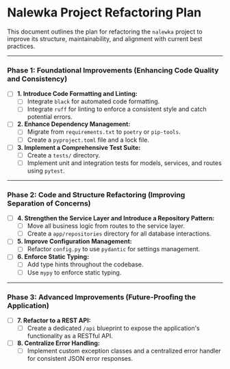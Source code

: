 # Nalewka Project Refactoring Plan

This document outlines the plan for refactoring the `nalewka` project to improve its structure, maintainability, and alignment with current best practices.

---

### Phase 1: Foundational Improvements (Enhancing Code Quality and Consistency)

- [ ] **1. Introduce Code Formatting and Linting:**
    - [ ] Integrate `black` for automated code formatting.
    - [ ] Integrate `ruff` for linting to enforce a consistent style and catch potential errors.

- [ ] **2. Enhance Dependency Management:**
    - [ ] Migrate from `requirements.txt` to `poetry` or `pip-tools`.
    - [ ] Create a `pyproject.toml` file and a lock file.

- [ ] **3. Implement a Comprehensive Test Suite:**
    - [ ] Create a `tests/` directory.
    - [ ] Implement unit and integration tests for models, services, and routes using `pytest`.

---

### Phase 2: Code and Structure Refactoring (Improving Separation of Concerns)

- [ ] **4. Strengthen the Service Layer and Introduce a Repository Pattern:**
    - [ ] Move all business logic from routes to the service layer.
    - [ ] Create a `app/repositories` directory for all database interactions.

- [ ] **5. Improve Configuration Management:**
    - [ ] Refactor `config.py` to use `pydantic` for settings management.

- [ ] **6. Enforce Static Typing:**
    - [ ] Add type hints throughout the codebase.
    - [ ] Use `mypy` to enforce static typing.

---

### Phase 3: Advanced Improvements (Future-Proofing the Application)

- [ ] **7. Refactor to a REST API:**
    - [ ] Create a dedicated `/api` blueprint to expose the application's functionality as a RESTful API.

- [ ] **8. Centralize Error Handling:**
    - [ ] Implement custom exception classes and a centralized error handler for consistent JSON error responses.
